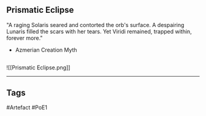 ## Prismatic Eclipse
"A raging Solaris seared and contorted the orb's surface.
A despairing Lunaris filled the scars with her tears.
Yet Viridi remained, trapped within, forever more."
- Azmerian Creation Myth
##
![[Prismatic Eclipse.png]]

---
## Tags
#Artefact
#PoE1